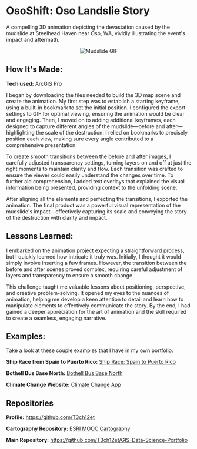 # OsoShift: Oso Landslie Story
A compelling 3D animation depicting the devastation caused by the mudslide at Steelhead Haven near Oso, WA, vividly illustrating the event's impact and aftermath.

<div align="center">
<img alt = "Mudslide GIF" img src="./Oso Mudslide_gif.gif"/>
</div>

## How It's Made:

**Tech used:** ArcGIS Pro

I began by downloading the files needed to build the 3D map scene and create the animation. My first step was to establish a starting keyframe, using a built-in bookmark to set the initial position. I configured the export settings to GIF for optimal viewing, ensuring the animation would be clear and engaging. Then, I moved on to adding additional keyframes, each designed to capture different angles of the mudslide—before and after—highlighting the scale of the destruction. I relied on bookmarks to precisely position each view, making sure every angle contributed to a comprehensive presentation.

To create smooth transitions between the before and after images, I carefully adjusted transparency settings, turning layers on and off at just the right moments to maintain clarity and flow. Each transition was crafted to ensure the viewer could easily understand the changes over time. To further aid comprehension, I added text overlays that explained the visual information being presented, providing context to the unfolding scene.

After aligning all the elements and perfecting the transitions, I exported the animation. The final product was a powerful visual representation of the mudslide's impact—effectively capturing its scale and conveying the story of the destruction with clarity and impact.

## Lessons Learned:

I embarked on the animation project expecting a straightforward process, but I quickly learned how intricate it truly was. Initially, I thought it would simply involve inserting a few frames. However, the transition between the before and after scenes proved complex, requiring careful adjustment of layers and transparency to ensure a smooth change.

This challenge taught me valuable lessons about positioning, perspective, and creative problem-solving. It opened my eyes to the nuances of animation, helping me develop a keen attention to detail and learn how to manipulate elements to effectively communicate the story. By the end, I had gained a deeper appreciation for the art of animation and the skill required to create a seamless, engaging narrative.

## Examples:
Take a look at these couple examples that I have in my own portfolio:

**Ship Race from Spain to Puerto Rico:** [Ship Race: Spain to Puerto Rico](https://github.com/T3ch12et/GIS-Data-Science-Portfolio/tree/main/ESRI-MOOC-Cartography/Ship-Race-Spain-to-Puerto-Rico-1770)

**Bothell Bus Base North:** [Bothell Bus Base North](https://github.com/T3ch12et/GIS-Data-Science-Portfolio/tree/main/Furtado-and-Associates-Projects/Bothell%20Bus%20Base%20North)

**Climate Change Website:** [Climate Change App](https://github.com/T3ch12et/GIS-Data-Science-Portfolio/tree/main/Climate-Change/project-app-T3ch12et)

## Repositories
**Profile:** https://github.com/T3ch12et

**Cartography Repository:** [ESRI MOOC Cartography](https://github.com/T3ch12et/GIS-Data-Science-Portfolio/tree/main/ESRI-MOOC-Cartography)

**Main Repository:** https://github.com/T3ch12et/GIS-Data-Science-Portfolio
